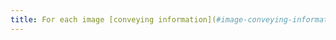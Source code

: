 ```yaml
---
title: For each image [conveying information](#image-conveying-information) with a [detailed description](#detailed-description-image), is this description relevant?
---
```

